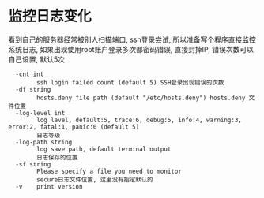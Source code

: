 # 监控日志变化

看到自己的服务器经常被别人扫描端口, ssh登录尝试, 所以准备写个程序直接监控系统日志, 如果出现使用root账户登录多次都密码错误, 直接封掉IP, 错误次数可以自己设置, 默认5次

```
  -cnt int 
        ssh login failed count (default 5) SSH登录出现错误的次数
  -df string
        hosts.deny file path (default "/etc/hosts.deny") hosts.deny 文件位置
  -log-level int
        log level, default:5, trace:6, debug:5, info:4, warning:3, error:2, fatal:1, panic:0 (default 5)
        日志等级
  -log-path string
        log save path, default terminal output
        日志保存的位置
  -sf string
        Please specify a file you need to monitor
        secure日志文件位置, 这里没有指定默认的
  -v    print version
```



